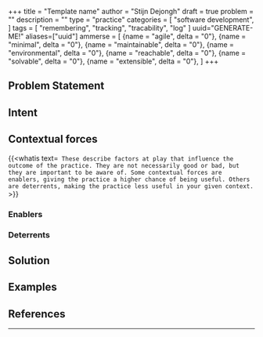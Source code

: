 +++
title = "Template name"
author = "Stijn Dejongh"
draft = true
problem = ""
description = ""
type = "practice"
categories = [
    "software development",
]
tags = [
    "remembering", "tracking", "tracability", "log"
]
uuid="GENERATE-ME!"
aliases=["uuid"]
ammerse = [
    {name = "agile", delta = "0"},
    {name = "minimal", delta = "0"},
    {name = "maintainable", delta = "0"},
    {name = "environmental", delta = "0"},
    {name = "reachable", delta = "0"},
    {name = "solvable", delta = "0"},
    {name = "extensible", delta = "0"},
]
+++

## Problem Statement

## Intent

## Contextual forces

{{<whatis text=`
These describe factors at play that influence the outcome of the practice. They are not necessarily good or bad, but they are important to be
aware of. Some contextual forces are enablers, giving the practice a higher chance of being useful. Others are deterrents, making the practice less useful
in your given context.` >}}

### Enablers

### Deterrents

## Solution

## Examples

## References


---


